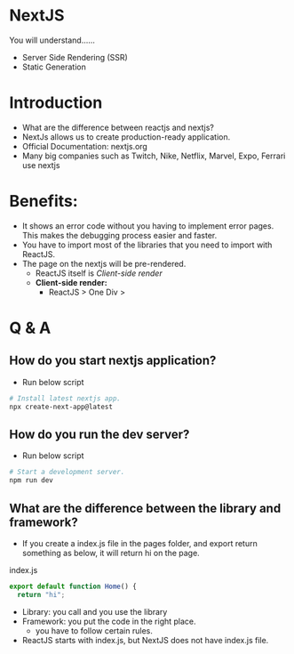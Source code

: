 # NextJS

You will understand......
- Server Side Rendering (SSR)
- Static Generation

# Introduction

- What are the difference between reactjs and nextjs?
- NextJs allows us to create production-ready application.
- Official Documentation: nextjs.org
- Many big companies such as Twitch, Nike, Netflix, Marvel, Expo, Ferrari use nextjs

# Benefits:
- It shows an error code without you having to implement error pages. This makes the debugging process easier and faster.
- You have to import most of the libraries that you need to import with ReactJS.
- The page on the nextjs will be pre-rendered.
    - ReactJS itself is *Client-side render*
    - **Client-side render:**
        - ReactJS > One Div > 


# Q & A

## How do you start nextjs application?
- Run below script
```bash
# Install latest nextjs app.
npx create-next-app@latest
```
## How do you run the dev server?
- Run below script
```bash
# Start a development server.
npm run dev
```
## What are the difference between the library and framework?

- If you create a index.js file in the pages folder, and export return something as below, it will return hi on the page.

index.js
```js
export default function Home() {
  return "hi";
```

- Library: you call and you use the library
- Framework: you put the code in the right place.
    - you have to follow certain rules. 
- ReactJS starts with index.js, but NextJS does not have index.js file. 


